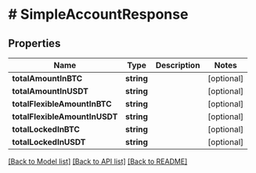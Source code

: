 # # SimpleAccountResponse

## Properties

Name | Type | Description | Notes
------------ | ------------- | ------------- | -------------
**totalAmountInBTC** | **string** |  | [optional]
**totalAmountInUSDT** | **string** |  | [optional]
**totalFlexibleAmountInBTC** | **string** |  | [optional]
**totalFlexibleAmountInUSDT** | **string** |  | [optional]
**totalLockedInBTC** | **string** |  | [optional]
**totalLockedInUSDT** | **string** |  | [optional]

[[Back to Model list]](../../README.md#models) [[Back to API list]](../../README.md#endpoints) [[Back to README]](../../README.md)

